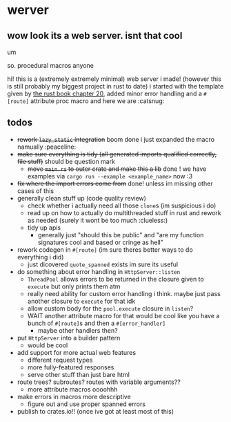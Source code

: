 # werver

## wow look its a web server. isnt that cool

um

so. procedural macros anyone

hi! this is a (extremely extremely minimal) web server i made! (however this is still probably my biggest project in rust to date)
i started with the template given by [the rust book chapter 20](https://doc.rust-lang.org/stable/book/ch20-00-final-project-a-web-server.html), added minor error handling and a `#[route]` attribute proc macro and here we are :catsnug:

## todos

- ~~rework `lazy_static` integration~~ boom done i just expanded the macro namually :peaceline:
- ~~make sure everything is tidy (all generated imports qualified correctly, file stuff)~~ should be question mark
  - ~~move `main.rs` to outer crate and make this a lib~~ done ! we have examples via `cargo run --example <example_name>` now :3
- ~~fix where the import errors come from~~ done! unless im missing other cases of this
- generally clean stuff up (code quality review)
  - check whether i actually need all those `clone`s (im suspicious i do)
  - read up on how to actually do multithreaded stuff in rust and rework as needed (surely it wont be too much :clueless:)
  - tidy up apis
    - generally just "should this be public" and "are my function signatures cool and based or cringe as hell"
- rework codegen in `#[route]` (im sure theres better ways to do everything i did)
  - just dicovered `quote_spanned` exists im sure its useful
- do something about error handling in `HttpServer::listen`
  - `ThreadPool` allows errors to be returned in the closure given to `execute` but only prints them atm
  - really need ability for custom error handling i think. maybe just pass another closure to `execute` for that idk
  - allow custom body for the `pool.execute` closure in `listen`?
  - WAIT another attribute macro for that would be cool like you have a bunch of `#[route]`s and then a `#[error_handler]`
    - maybe other handlers then?
- put `HttpServer` into a builder pattern
  - would be cool
- add support for more actual web features
  - different request types
  - more fully-featured responses
  - serve other stuff than just bare html
- route trees? subroutes? routes with variable arguments??
  - more attribute macros oooohhh
- make errors in macros more descriptive
  - figure out and use proper spanned errors
- publish to crates.io!! (once ive got at least most of this)
